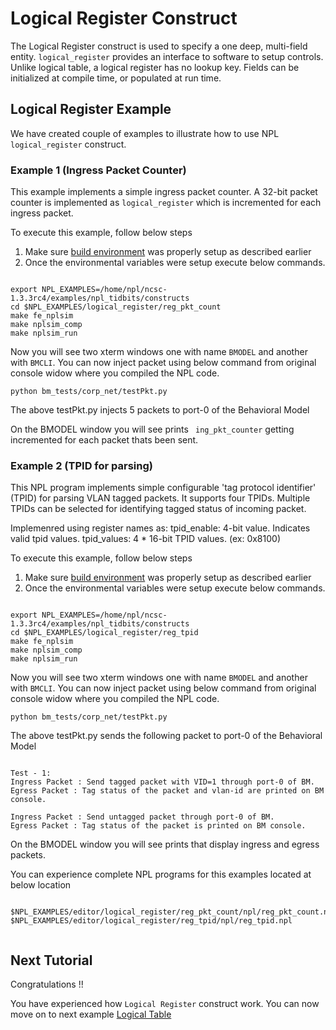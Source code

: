 # Logical Register Construct

The Logical Register construct is used to specify a one deep, multi-field entity.
``` logical_register ``` provides an interface to software to setup controls. Unlike logical table, a logical register has no lookup key. Fields can be initialized at compile time, or populated at run time.


## Logical Register Example 

We have created couple of examples to illustrate how to use NPL ```logical_register``` construct.

### Example 1 (Ingress Packet Counter)
This example implements a simple ingress packet counter. A 32-bit packet counter is implemented as ```logical_register``` which is incremented for each ingress packet.

To execute this example, follow below steps

1. Make sure [build environment](https://github.com/nplang/NPL-Tutorials#npl-build-enivronment) was properly setup as described earlier
2. Once the environmental variables were setup execute below commands. 
````

export NPL_EXAMPLES=/home/npl/ncsc-1.3.3rc4/examples/npl_tidbits/constructs
cd $NPL_EXAMPLES/logical_register/reg_pkt_count
make fe_nplsim
make nplsim_comp
make nplsim_run

````

Now you will see two xterm windows one with name ```BMODEL``` and another with ```BMCLI```. You can now inject packet using below command  from original console widow where you compiled the NPL code. 

````
python bm_tests/corp_net/testPkt.py

````

The above testPkt.py injects 5 packets to port-0 of the Behavioral Model

On the BMODEL window you will see prints ```` ing_pkt_counter```` getting incremented for each packet thats been sent. 


### Example 2  (TPID for parsing)

This NPL program implements simple configurable 'tag protocol identifier' (TPID) for parsing VLAN tagged packets. It supports four TPIDs. Multiple TPIDs can be selected for identifying tagged status of incoming packet. 

Implemenred using register names as:
tpid_enable: 4-bit value. Indicates valid tpid values.
tpid_values: 4 * 16-bit TPID values. (ex: 0x8100)

To execute this example, follow below steps

1. Make sure [build environment](https://github.com/nplang/NPL-Tutorials#npl-build-enivronment) was properly setup as described earlier
2. Once the environmental variables were setup execute below commands. 
````

export NPL_EXAMPLES=/home/npl/ncsc-1.3.3rc4/examples/npl_tidbits/constructs
cd $NPL_EXAMPLES/logical_register/reg_tpid
make fe_nplsim
make nplsim_comp
make nplsim_run

````

Now you will see two xterm windows one with name ```BMODEL``` and another with ```BMCLI```. You can now inject packet using below command  from original console widow where you compiled the NPL code. 

````
python bm_tests/corp_net/testPkt.py

````

The above testPkt.py sends  the following packet to port-0 of the Behavioral Model
````

Test - 1:
Ingress Packet : Send tagged packet with VID=1 through port-0 of BM.
Egress Packet : Tag status of the packet and vlan-id are printed on BM console.

Ingress Packet : Send untagged packet through port-0 of BM.
Egress Packet : Tag status of the packet is printed on BM console.

````
On the BMODEL window you will see prints that display ingress and egress packets.

You can experience complete NPL programs for this examples located at below location

````

$NPL_EXAMPLES/editor/logical_register/reg_pkt_count/npl/reg_pkt_count.npl
$NPL_EXAMPLES/editor/logical_register/reg_tpid/npl/reg_tpid.npl


````

## Next Tutorial 

Congratulations !!

You have experienced how ```Logical Register``` construct work. You can now move on to next example [Logical Table](https://github.com/nplang/NPL-Tutorials/blob/master/NPL-Tidbits/Logical-Table)
